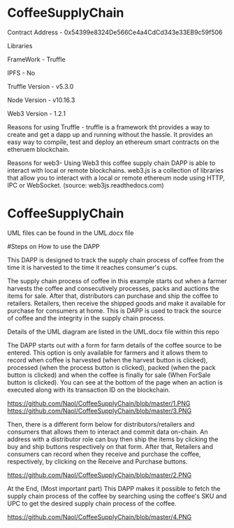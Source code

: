 # CoffeeSupplyChain

Contract Address - 0x54399e8324De566Ce4a4CdCd343e33EB9c59f506

Libraries

FrameWork - Truffle

IPFS - No

Truffle Version - v5.3.0

Node Version - v10.16.3

Web3 Version - 1.2.1


Reasons for using Truffle - truffle is a framework tht provides a way to create and get a dapp up and running without the hassle. It provides an easy way to compile, test and deploy an ethereum smart contracts on the etheruem blockchain.

Reasons for web3- Using Web3 this coffee supply chain DAPP is able to interact with local or remote blockchains. web3.js is a collection of libraries that allow you to interact with a local or remote ethereum node using HTTP, IPC or WebSocket. (source: web3js.readthedocs.com)

 

# CoffeeSupplyChain
UML files can be found in the UML.docx file

#Steps on How to use the DAPP

This DAPP is designed to track the supply chain process of coffee from the time it is harvested to the time it reaches consumer's cups.

The supply chain process of coffee in this example starts out when a farmer harvests the coffee and consecutively processes, packs and auctions the items for sale. After that, distributors can purchase and ship the coffee to retailers. Retailers, then receive the shipped goods and make it available for purchase for consumers at home. This is DAPP is used to track the source of coffee and the integrity in the supply chain process.

Details of the UML diagram are listed in the UML.docx file within this repo

The DAPP starts out with a form for farm details of the coffee source to be entered. This option is only available for farmers and it allows them to record when coffee is harvested (when the harvest button is clicked), processed (when the process button is clicked), packed (when the pack button is clicked) and  when the coffee is finally for sale (When ForSale button is clicked). You can see at the bottom of the page when an action is executed along with its transaction ID on the blockchain. 

https://github.com/Naol/CoffeeSupplyChain/blob/master/1.PNG
https://github.com/Naol/CoffeeSupplyChain/blob/master/3.PNG

Then, there is a different form below for distributors/retailers and consumers that allows them to interact and commit data on-chain. An address with a distributor role can buy then ship the items by clicking the buy and ship buttons respectively on that form. After that, Retailers and consumers can record when they receive and  purchase the coffee, respectively, by clicking on the Receive and Purchase buttons. 

https://github.com/Naol/CoffeeSupplyChain/blob/master/2.PNG


At the End, (Most important part) This DAPP makes it possible to fetch the supply chain process of the coffee by searching using the coffee's SKU and UPC to get the desired supply chain process of the coffee.

https://github.com/Naol/CoffeeSupplyChain/blob/master/4.PNG
